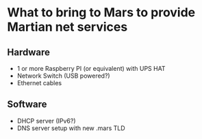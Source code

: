 
# What to bring to Mars to provide Martian net services

## Hardware

* 1 or more Raspberry PI (or equivalent) with UPS HAT
* Network Switch (USB powered?)
* Ethernet cables

## Software

* DHCP server (IPv6?)
* DNS server setup with new .mars TLD
